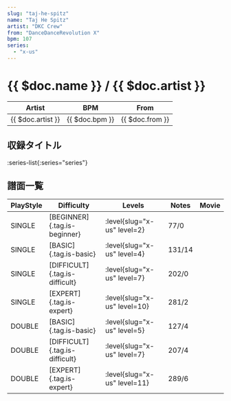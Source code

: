 ```yaml
---
slug: "taj-he-spitz"
name: "Taj He Spitz"
artist: "DKC Crew"
from: "DanceDanceRevolution X"
bpm: 107
series:
  - "x-us"
---
```


# {{ $doc.name }} / {{ $doc.artist }}

|Artist|BPM|From|
|------|---|----|
|{{ $doc.artist }}|{{ $doc.bpm }}|{{ $doc.from }}|

## 収録タイトル

:series-list{:series="series"}

## 譜面一覧

|PlayStyle|Difficulty|Levels|Notes|Movie|
|---------|----------|------|-----|-----|
|SINGLE|[BEGINNER]{.tag.is-beginner}|<div class="field is-grouped is-grouped-multiline"> :level{slug="x-us" level=2}</div>|77/0||
|SINGLE|[BASIC]{.tag.is-basic}|<div class="field is-grouped is-grouped-multiline"> :level{slug="x-us" level=4}</div>|131/14||
|SINGLE|[DIFFICULT]{.tag.is-difficult}|<div class="field is-grouped is-grouped-multiline"> :level{slug="x-us" level=7}</div>|202/0||
|SINGLE|[EXPERT]{.tag.is-expert}|<div class="field is-grouped is-grouped-multiline"> :level{slug="x-us" level=10}</div>|281/2||
|DOUBLE|[BASIC]{.tag.is-basic}|<div class="field is-grouped is-grouped-multiline"> :level{slug="x-us" level=5}</div>|127/4||
|DOUBLE|[DIFFICULT]{.tag.is-difficult}|<div class="field is-grouped is-grouped-multiline"> :level{slug="x-us" level=7}</div>|207/4||
|DOUBLE|[EXPERT]{.tag.is-expert}|<div class="field is-grouped is-grouped-multiline"> :level{slug="x-us" level=11}</div>|289/6||
